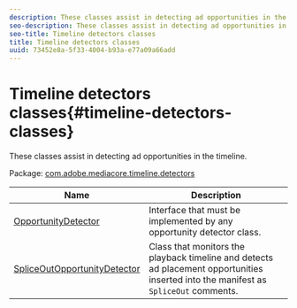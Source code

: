 ```yaml
---
description: These classes assist in detecting ad opportunities in the timeline.
seo-description: These classes assist in detecting ad opportunities in the timeline.
seo-title: Timeline detectors classes
title: Timeline detectors classes
uuid: 73452e8a-5f33-4004-b93a-e77a09a66add
---
```


# Timeline detectors classes{#timeline-detectors-classes}

These classes assist in detecting ad opportunities in the timeline.

 Package: [com.adobe.mediacore.timeline.detectors](https://help.adobe.com/en_US/primetime/api/psdk/asdoc-dhls_1.4/com/adobe/mediacore/timeline/detectors/package-detail.html) 

|  Name  | Description  |
|---|---|
| [OpportunityDetector](https://help.adobe.com/en_US/primetime/api/psdk/asdoc-dhls_1.4/com/adobe/mediacore/timeline/detectors/OpportunityDetector.html)  | Interface that must be implemented by any opportunity detector class.  |
| [SpliceOutOpportunityDetector](https://help.adobe.com/en_US/primetime/api/psdk/asdoc-dhls_1.4/com/adobe/mediacore/timeline/detectors/SpliceOutOpportunityDetector.html)  |Class that monitors the playback timeline and detects ad placement opportunities inserted into the manifest as `SpliceOut` comments.  |